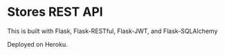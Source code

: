# Stores REST API

This is built with Flask, Flask-RESTful, Flask-JWT, and Flask-SQLAlchemy

Deployed on Heroku.
